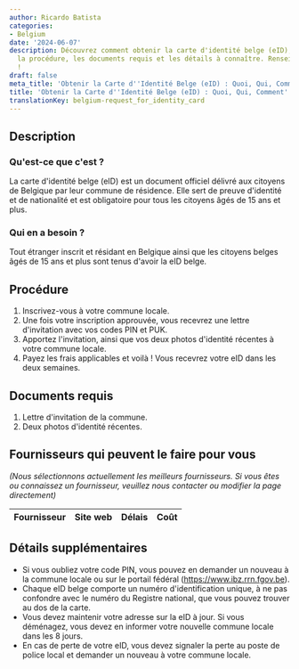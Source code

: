 ```yaml
---
author: Ricardo Batista
categories:
- Belgium
date: '2024-06-07'
description: Découvrez comment obtenir la carte d'identité belge (eID), qui en a besoin,
  la procédure, les documents requis et les détails à connaître. Renseignez-vous ici
  !
draft: false
meta_title: 'Obtenir la Carte d''Identité Belge (eID) : Quoi, Qui, Comment'
title: 'Obtenir la Carte d''Identité Belge (eID) : Quoi, Qui, Comment'
translationKey: belgium-request_for_identity_card
---
```



## Description
### Qu'est-ce que c'est ?
La carte d'identité belge (eID) est un document officiel délivré aux citoyens de Belgique par leur commune de résidence. Elle sert de preuve d'identité et de nationalité et est obligatoire pour tous les citoyens âgés de 15 ans et plus.

### Qui en a besoin ?
Tout étranger inscrit et résidant en Belgique ainsi que les citoyens belges âgés de 15 ans et plus sont tenus d'avoir la eID belge.

## Procédure
1. Inscrivez-vous à votre commune locale.
2. Une fois votre inscription approuvée, vous recevrez une lettre d'invitation avec vos codes PIN et PUK.
3. Apportez l'invitation, ainsi que vos deux photos d'identité récentes à votre commune locale.
4. Payez les frais applicables et voilà ! Vous recevrez votre eID dans les deux semaines.

## Documents requis
1. Lettre d'invitation de la commune.
2. Deux photos d'identité récentes.

## Fournisseurs qui peuvent le faire pour vous
_(Nous sélectionnons actuellement les meilleurs fournisseurs. Si vous êtes ou connaissez un fournisseur, veuillez nous contacter ou modifier la page directement)_

| Fournisseur     |     Site web    |     Délais       |       Coût       |
| --------------- | --------------- |  :-------------: | :-------------: |

## Détails supplémentaires
- Si vous oubliez votre code PIN, vous pouvez en demander un nouveau à la commune locale ou sur le portail fédéral (https://www.ibz.rrn.fgov.be).
- Chaque eID belge comporte un numéro d'identification unique, à ne pas confondre avec le numéro du Registre national, que vous pouvez trouver au dos de la carte.
- Vous devez maintenir votre adresse sur la eID à jour. Si vous déménagez, vous devez en informer votre nouvelle commune locale dans les 8 jours.
- En cas de perte de votre eID, vous devez signaler la perte au poste de police local et demander un nouveau à votre commune locale.